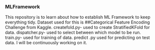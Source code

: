 ### MLFramework
This repository is to learn about how to establish ML Framework to keep everything tidy.
Dataset used for this is ##Categorical Feature Encoding Challenge from Kaggle.
createfold.py- used to create StratifiedKFold for data.
dispatcher.py- used to select between which model to be run.
train.py- used for training of data.
predict .py used for predicting on test data.
I will be continuously working on it.
